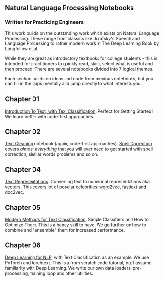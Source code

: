 Natural Language Processing Notebooks
--
### Written for Practicing Engineers

This work builds on the outstanding work which exists on Natural Language Processing. These range from classics like Jurafsky's Speech and Language Processing to rather modern work in The Deep Learning Book by Longfellow et al.

While they are great as introductory textbooks for college students - this is intended for practitioners to quickly read, skim, select what is useful and then proceed. There are several notebooks divided into 7 logical themes.

Each section builds on ideas and code from previous notebooks, but you can fill in the gaps mentally and jump directly to what interests you.

## Chapter 01 
[Introduction To Text, with Text Classification](https://github.com/NirantK/nlp-python-deep-learning/blob/master/Part-01.ipynb). Perfect for  Getting Started! We learn better with code-first approaches. 

## Chapter 02
[Text Cleaning](https://github.com/NirantK/nlp-python-deep-learning/blob/master/Part-02-A.ipynb) notebook (again, code-first approaches). [Spell Correction](https://github.com/NirantK/nlp-python-deep-learning/blob/master/Part-02-B.ipynb) covers *almost everything* that you will ever need to get started with spell correction, similar words problems and so on. 

## Chapter 04
[Text Representations](https://github.com/NirantK/nlp-python-deep-learning/blob/master/Part-04%20Text%20Representations.ipynb). Converting text to numerical representations aka vectors. This covers lot of popular celebrities: word2vec, fasttext and doc2vec. 

## Chapter 05
[Modern Methods for Text Classification](https://github.com/NirantK/nlp-python-deep-learning/blob/master/Part-05%20Modern%20Text%20Classification.ipynb). Simple Classifiers and How to Optimize Them. This is a handy skill to have. We go further on how to combine and "ensemble" them for increased performance. 

## Chapter 06
[Deep Learning for NLP](https://github.com/NirantK/nlp-python-deep-learning/blob/master/Part-06%20Deep%20Learning%20for%20NLP.ipynb), with Text Classification as an example. We use PyTorch and torchtext. This is a from scratch code tutorial, but I assume familiarity with Deep Learning. We write our own data loaders, pre-processing, training loop and other utilities. 